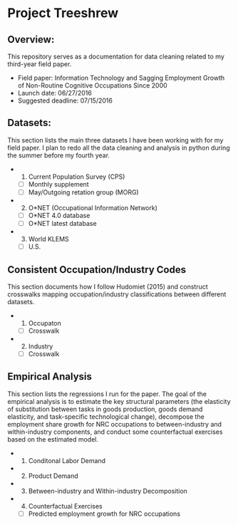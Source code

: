 # Project Treeshrew
## Overview:

This repository serves as a documentation for data cleaning related to my third-year field paper. 

- Field paper: Information Technology and Sagging Employment Growth of Non-Routine Cognitive Occupations Since 2000
- Launch date: 06/27/2016
- Suggested deadline: 07/15/2016 
## Datasets:

This section lists the main three datasets I have been working with for my field paper. I plan to redo all the data cleaning and analysis in python during the summer before my fourth year. 

- 1. Current Population Survey (CPS)
  - [ ] Monthly supplement
  - [ ] May/Outgoing retation group (MORG)
- 2. O*NET (Occupational Information Network)
  - [ ] O*NET 4.0 database
  - [ ] O*NET latest database
- 3. World KLEMS
  - [ ] U.S.

## Consistent Occupation/Industry Codes

This section documents how I follow Hudomiet (2015) and construct crosswalks mapping occupation/industry classifications between different datasets.

- 1. Occupaton
  - [ ] Crosswalk
- 2. Industry
  - [ ] Crosswalk
  
## Empirical Analysis

This section lists the regressions I run for the paper. The goal of the empirical analysis is to estimate the key structural parameters (the elasticity of substitution between tasks in goods production, goods demand elasticity, and task-specific technological change), decompose the employment share growth for NRC occupations to between-industry and within-industry components, and conduct some counterfactual exercises based on the estimated model.

- 1. Conditonal Labor Demand
- 2. Product Demand
- 3. Between-industry and Within-industry Decomposition
- 4. Counterfactual Exercises
  - [ ]  Predicted employment growth for NRC occupations
